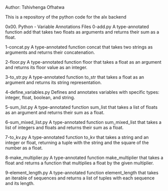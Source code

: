 Author: Tshivhenga Ofhatwa

This is a repository of the python code for the alx backend

0x00. Python - Variable Annotations
Files
0-add.py
A type-annotated function add that takes two floats as arguments and returns their sum as a float.

1-concat.py
A type-annotated function concat that takes two strings as arguments and returns their concatenation.

2-floor.py
A type-annotated function floor that takes a float as an argument and returns its floor value as an integer.

3-to_str.py
A type-annotated function to_str that takes a float as an argument and returns its string representation.

4-define_variables.py
Defines and annotates variables with specific types: integer, float, boolean, and string.

5-sum_list.py
A type-annotated function sum_list that takes a list of floats as an argument and returns their sum as a float.

6-sum_mixed_list.py
A type-annotated function sum_mixed_list that takes a list of integers and floats and returns their sum as a float.

7-to_kv.py
A type-annotated function to_kv that takes a string and an integer or float, returning a tuple with the string and the square of the number as a float.

8-make_multiplier.py
A type-annotated function make_multiplier that takes a float and returns a function that multiplies a float by the given multiplier.

9-element_length.py
A type-annotated function element_length that takes an iterable of sequences and returns a list of tuples with each sequence and its length.

